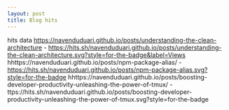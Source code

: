 ```yaml
---
layout: post
title: Blog hits
---
```

hits data
https://navenduduari.github.io/posts/understanding-the-clean-architecture - https://hits.sh/navenduduari.github.io/posts/understanding-the-clean-architecture.svg?style=for-the-badge&label=Views
hhttps://navenduduari.github.io/posts/npm-package-alias/ - https://hits.sh/navenduduari.github.io/posts/npm-package-alias.svg?style=for-the-badge
hhttps://navenduduari.github.io/posts/boosting-developer-productivity-unleashing-the-power-of-tmux/ - ttps://hits.sh/navenduduari.github.io/posts/boosting-developer-productivity-unleashing-the-power-of-tmux.svg?style=for-the-badge
